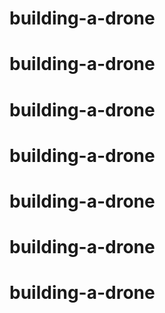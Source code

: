 # building-a-drone
# building-a-drone
# building-a-drone
# building-a-drone
# building-a-drone
# building-a-drone
# building-a-drone
